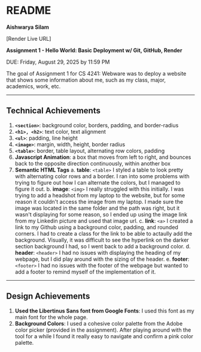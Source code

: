 # README
**Aishwarya Silam**

[Render Live URL]

**Assignment 1 - Hello World: Basic Deployment w/ Git, GitHub, Render**

DUE: Friday, August 29, 2025 by 11:59 PM

The goal of Assignment 1 for CS 4241: Webware was to deploy a website that shows some information about me, such as my class, major, academics, work, etc.

---

## Technical Achievements
1. **`<section>`**: background color, borders, padding, and border-radius
2. **`<h1>, <h2>`**: text color, text alignment
3. **`<ul>`**: padding, line height
4. **`<image>`**: margin, width, height, border radius
5. **`<table>`**: border, table layout, alternating row colors, padding
6. **Javascript Animation**: a box that moves from left to right, and bounces back to the opposite direction continuously, within another box
7. **Semantic HTML Tags**
    a. **table**: `<table>` I styled a table to look pretty with alternating color rows and a border. I ran into some problems with trying to figure out how I can alternate the colors, but I managed to figure it out.
    b. **image**: `<img>` I really struggled with this initially. I was trying to add a headshot from my laptop to the website, but for some reason it couldn't access the image from my laptop. I made sure the image was located in the same folder and the path was right, but it wasn't displaying for some reason, so I ended up using the image link from my Linkedin picture and used that image url.
    c. **link**: `<a>` I created a link to my Github using a background color, padding, and rounded corners. I had to create a class for the link to be able to actaully add the background. Visually, it was difficult to see the hyperlink on the darker section background I had, so I went back to add a background color.
    d. **header**: `<header>` I had no issues with displaying the heading of my webpage, but I did play around with the sizing of the header.
    e. **footer**: `<footer>` I had no issues with the footer of the webpage but wanted to add a footer to remind myself of the implementation of it. 

---

## Design Achievements
1. **Used the Libertinus Sans font from Google Fonts**: I used this font as my main font for the whole page.
2. **Background Colors**: I used a cohesive color palette from the Adobe color picker (provided in the assignment). After playing around with the tool for a while I found it really easy to navigate and confirm a pink color palette.
